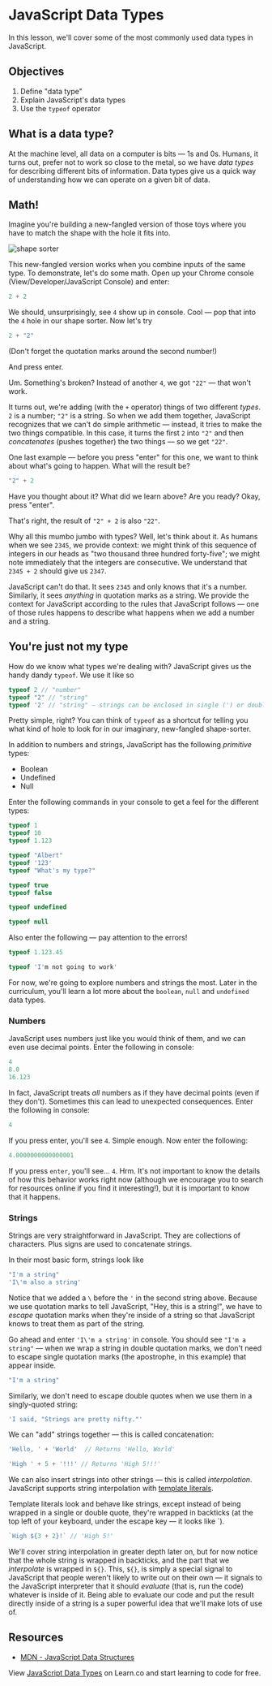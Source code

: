 # JavaScript Data Types

In this lesson, we'll cover some of the most commonly used data types in JavaScript.

## Objectives
1. Define "data type"
2. Explain JavaScript's data types
3. Use the `typeof` operator

## What is a data type?

At the machine level, all data on a computer is bits — 1s and 0s. Humans, it turns out, prefer not to work so close to the metal, so we have _data types_ for describing different bits of information. Data types give us a quick way of understanding how we can operate on a given bit of data.

## Math!

Imagine you're building a new-fangled version of those toys where you have to match the shape with the hole it fits into.

![shape sorter](http://i.makeagif.com/media/12-14-2015/jj-I6H.gif)

This new-fangled version works when you combine inputs of the same type. To demonstrate, let's do some math. Open up your Chrome console (View/Developer/JavaScript Console) and enter:

``` javascript
2 + 2
```

We should, unsurprisingly, see `4` show up in console. Cool — pop that into the `4` hole in our shape sorter. Now let's try

``` javascript
2 + "2"
```

(Don't forget the quotation marks around the second number!)

And press enter.

Um. Something's broken? Instead of another `4`, we got `"22"` — that won't work.

It turns out, we're adding (with the `+` operator) things of two different _types_. `2` is a number; `"2"` is a string. So when we add them together, JavaScript recognizes that we can't do simple arithmetic — instead, it tries to make the two things compatible. In this case, it turns the first `2` into `"2"` and then _concatenates_ (pushes together) the two things — so we get `"22"`.

One last example — before you press "enter" for this one, we want to think about what's going to happen. What will the result be?

``` javascript
"2" + 2
```

Have you thought about it? What did we learn above? Are you ready? Okay, press "enter".

That's right, the result of `"2" + 2` is also `"22"`.

Why all this mumbo jumbo with types? Well, let's think about it. As humans when we see `2345`, we provide context: we might think of this sequence of integers in our heads as "two thousand three hundred forty-five"; we might note immediately that the integers are consecutive. We understand that `2345 + 2` should give us `2347`.

JavaScript can't do that. It sees `2345` and only knows that it's a number. Similarly, it sees _anything_ in quotation marks as a string. We provide the context for JavaScript according to the rules that JavaScript follows — one of those rules happens to describe what happens when we add a number and a string.

## You're just not my type

How do we know what types we're dealing with? JavaScript gives us the handy dandy `typeof`. We use it like so

``` javascript
typeof 2 // "number"
typeof "2" // "string"
typeof '2' // "string" — strings can be enclosed in single (') or double (") quotes
```

Pretty simple, right? You can think of `typeof` as a shortcut for telling you what kind of hole to look for in our imaginary, new-fangled shape-sorter.

In addition to numbers and strings, JavaScript has the following _primitive_ types:

- Boolean
- Undefined
- Null

Enter the following commands in your console to get a feel for the different types:

``` javascript
typeof 1
typeof 10
typeof 1.123
```

``` javascript
typeof "Albert"
typeof '123'
typeof "What's my type?"
```

``` javascript
typeof true
typeof false
```

``` javascript
typeof undefined
```

``` javascript
typeof null
```

Also enter the following — pay attention to the errors!

``` javascript
typeof 1.123.45
```

``` javascript
typeof 'I'm not going to work'
```

For now, we're going to explore numbers and strings the most. Later in the curriculum, you'll learn a lot more about the `boolean`, `null` and `undefined` data types.

### Numbers

JavaScript uses numbers just like you would think of them, and we can even use decimal points. Enter the following in console:

``` javascript
4
8.0
16.123
```

In fact, JavaScript treats _all_ numbers as if they have decimal points (even if they don't). Sometimes this can lead to unexpected consequences. Enter the following in console:

```javascript
4
```

If you press enter, you'll see `4`. Simple enough. Now enter the following:

``` javascript
4.0000000000000001
```

If you press `enter`, you'll see... `4`. Hrm. It's not important to know the details of how this behavior works right now (although we encourage you to search for resources online if you find it interesting!), but it is important to know that it happens.

### Strings

Strings are very straightforward in JavaScript. They are collections of characters. Plus signs are used to concatenate strings.

In their most basic form, strings look like

``` javascript
"I'm a string"
'I\'m also a string'
```

Notice that we added a `\` before the `'` in the second string above. Because we use quotation marks to tell JavaScript, "Hey, this is a string!", we have to _escape_ quotation marks when they're inside of a string so that JavaScript knows to treat them as part of the string.

Go ahead and enter `'I\'m a string'` in console. You should see `"I'm a string"` — when we wrap a string in double quotation marks, we don't need to escape single quotation marks (the apostrophe, in this example) that appear inside.

``` javascript
"I'm a string"
```

Similarly, we don't need to escape double quotes when we use them in a singly-quoted string:

``` javascript
'I said, "Strings are pretty nifty."'
```

We can "add" strings together — this is called concatenation:

``` javascript
'Hello, ' + 'World'  // Returns 'Hello, World'

'High ' + 5 + '!!!' // Returns 'High 5!!!'
```

We can also insert strings into other strings — this is called _interpolation_. JavaScript supports string interpolation with [template literals](https://developer.mozilla.org/en-US/docs/Web/JavaScript/Reference/Template_literals).

Template literals look and behave like strings, except instead of being wrapped in a single or double quote, they're wrapped in backticks (at the top left of your keyboard, under the escape key — it looks like `).

```javascript
`High ${3 + 2}!` // 'High 5!'
```

We'll cover string interpolation in greater depth later on, but for now notice that the whole string is wrapped in backticks, and the part that we _interpolate_ is wrapped in `${}`. This, `${}`, is simply a special signal to JavaScript that people weren't likely to write out on their own — it signals to the JavaScript interpreter that it should _evaluate_ (that is, run the code) whatever is inside of it. Being able to evaluate our code and put the result directly inside of a string is a super powerful idea that we'll make lots of use of.

## Resources

* [MDN - JavaScript Data Structures](https://developer.mozilla.org/en-US/docs/Web/JavaScript/Data_structures)

<p class='util--hide'>View <a href='https://learn.co/lessons/javascript-intro-to-data-types'>JavaScript Data Types</a> on Learn.co and start learning to code for free.</p>
